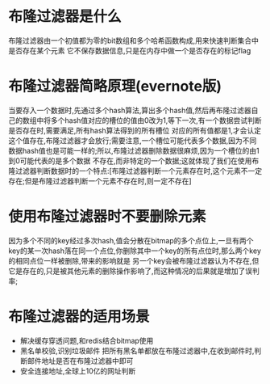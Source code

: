 # 布隆过滤器是什么
  布隆过滤器由一个初值都为零的bit数组和多个哈希函数构成,用来快速判断集合中是否存在某个元素 
  它不保存数据信息,只是在内存中做一个是否存在的标记flag
  
# 布隆过滤器简略原理(evernote版)
  当要存入一个数据时,先通过多个hash算法,算出多个hash值,然后再布隆过滤器自己的数组中将多个hash值对应的槽位的值由0改为1,等下一次,有一个数据尝试判断是否存在时,需要满足,所有hash算法得到的所有槽位
对应的所有值都是1,才会认定这个值存在,布隆过滤器才会放行;需要注意,一个槽位可能代表多个数据,因为不同数据hash值也是可能一样的;所以,布隆过滤器删除数据很麻烦,因为一个槽位的由1到0可能代表的是多个数据
不存在,而非特定的一个数据;这就体现了我们在使用布隆过滤器判断数据时的一个特点:[布隆过滤器判断一个元素存在时,这个元素不一定存在;但是布隆过滤器判断一个元素不存在时,则一定不存在]

# 使用布隆过滤器时不要删除元素
  因为多个不同的key经过多次hash,值会分散在bitmap的多个点位上,一旦有两个key的某一次hash落在同一个点位,你删除其中一个key的所有点位时,那么两个key的相同点位一样被删除,带来的影响就是
另一个key会被布隆过滤器认为不存在,但它是存在的,只是被其他元素的删除操作影响了,而这种情况的后果就是增加了误判率;
  
# 布隆过滤器的适用场景
  - 解决缓存穿透问题,和redis结合bitmap使用
  - 黑名单校验,识别垃圾邮件
    把所有黑名单都放在布隆过滤器中,在收到邮件时,判断邮件地址是否在布隆过滤器中即可
  - 安全连接地址,全球上10亿的网址判断
